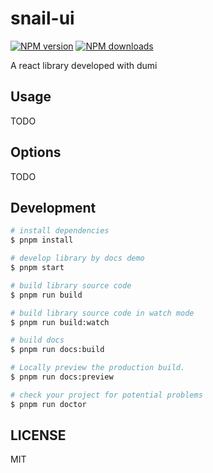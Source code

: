 # snail-ui

[![NPM version](https://img.shields.io/npm/v/snail-ui.svg?style=flat)](https://npmjs.org/package/snail-ui)
[![NPM downloads](http://img.shields.io/npm/dm/snail-ui.svg?style=flat)](https://npmjs.org/package/snail-ui)

A react library developed with dumi

## Usage

TODO

## Options

TODO

## Development

```bash
# install dependencies
$ pnpm install

# develop library by docs demo
$ pnpm start

# build library source code
$ pnpm run build

# build library source code in watch mode
$ pnpm run build:watch

# build docs
$ pnpm run docs:build

# Locally preview the production build.
$ pnpm run docs:preview

# check your project for potential problems
$ pnpm run doctor
```

## LICENSE

MIT
